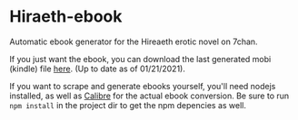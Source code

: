 # Hiraeth-ebook
Automatic ebook generator for the Hireaeth erotic novel on 7chan.

If you just want the ebook, you can download the last generated mobi (kindle) file [here](https://github.com/liska-is-a-good-girl/Hiraeth-ebook/raw/master/output/Hiraeth.mobi). (Up to date as of 01/21/2021).

If you want to scrape and generate ebooks yourself, you'll need nodejs installed, as well as [Calibre](https://calibre-ebook.com/) for the actual ebook conversion. Be sure to run `npm install` in the project dir to get the npm depencies as well.
